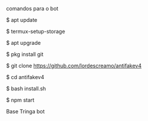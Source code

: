 comandos para o bot 


$ apt update

$ termux-setup-storage

$ apt upgrade

$ pkg install git 

$ git clone https://github.com/lordescreamo/antifakev4

$ cd antifakev4

$ bash install.sh

$ npm start





Base Tringa bot

